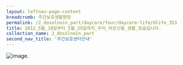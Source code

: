 ```yaml
--- 
layout: leftnav-page-content 
breadcrumb: 주간보호생활현장 
permalink: /2_dosolnoin_part/daycare/four/daycare-life/dlife_353
title: 2012_5월_19일부터_5월_25일까지_우리_어르신들_생활_모습입니다.
collection_name: 2_dosolnoin_part
second_nav_title: '주간보호센터안내' 
---
```

![image]({{site.baseurl}}/resource_room/daycare-life/files/8-2012_5qX_90.jpg ).